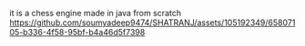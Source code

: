 it is a chess engine made in java from scratch
https://github.com/soumyadeep9474/SHATRANJ/assets/105192349/65807105-b336-4f58-95bf-b4a46d5f7398
